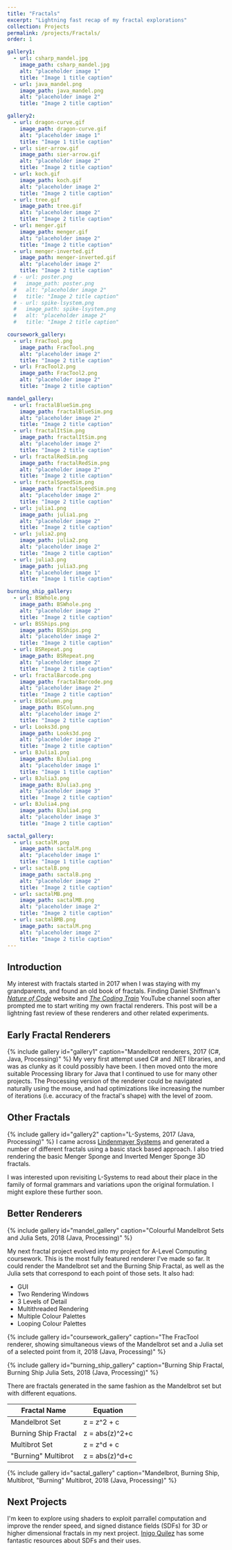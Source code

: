 ```yaml
---
title: "Fractals"
excerpt: "Lightning fast recap of my fractal explorations"
collection: Projects
permalink: /projects/Fractals/
order: 1

gallery1:
  - url: csharp_mandel.jpg
    image_path: csharp_mandel.jpg
    alt: "placeholder image 1"
    title: "Image 1 title caption"
  - url: java_mandel.png
    image_path: java_mandel.png
    alt: "placeholder image 2"
    title: "Image 2 title caption"

gallery2:
  - url: dragon-curve.gif
    image_path: dragon-curve.gif
    alt: "placeholder image 1"
    title: "Image 1 title caption"
  - url: sier-arrow.gif
    image_path: sier-arrow.gif
    alt: "placeholder image 2"
    title: "Image 2 title caption"
  - url: koch.gif
    image_path: koch.gif
    alt: "placeholder image 2"
    title: "Image 2 title caption"
  - url: tree.gif
    image_path: tree.gif
    alt: "placeholder image 2"
    title: "Image 2 title caption"
  - url: menger.gif
    image_path: menger.gif
    alt: "placeholder image 2"
    title: "Image 2 title caption"
  - url: menger-inverted.gif
    image_path: menger-inverted.gif
    alt: "placeholder image 2"
    title: "Image 2 title caption"
  # - url: poster.png
  #   image_path: poster.png
  #   alt: "placeholder image 2"
  #   title: "Image 2 title caption"
  # - url: spike-lsystem.png
  #   image_path: spike-lsystem.png
  #   alt: "placeholder image 2"
  #   title: "Image 2 title caption"

coursework_gallery:
  - url: FracTool.png
    image_path: FracTool.png
    alt: "placeholder image 2"
    title: "Image 2 title caption"
  - url: FracTool2.png
    image_path: FracTool2.png
    alt: "placeholder image 2"
    title: "Image 2 title caption"

mandel_gallery:
  - url: fractalBlueSim.png
    image_path: fractalBlueSim.png
    alt: "placeholder image 2"
    title: "Image 2 title caption"
  - url: fractalItSim.png
    image_path: fractalItSim.png
    alt: "placeholder image 2"
    title: "Image 2 title caption"
  - url: fractalRedSim.png
    image_path: fractalRedSim.png
    alt: "placeholder image 2"
    title: "Image 2 title caption"
  - url: fractalSpeedSim.png
    image_path: fractalSpeedSim.png
    alt: "placeholder image 2"
    title: "Image 2 title caption"
  - url: julia1.png
    image_path: julia1.png
    alt: "placeholder image 2"
    title: "Image 2 title caption"
  - url: julia2.png
    image_path: julia2.png
    alt: "placeholder image 2"
    title: "Image 2 title caption"
  - url: julia3.png
    image_path: julia3.png
    alt: "placeholder image 1"
    title: "Image 1 title caption"

burning_ship_gallery:
  - url: BSWhole.png
    image_path: BSWhole.png
    alt: "placeholder image 2"
    title: "Image 2 title caption"
  - url: BSShips.png
    image_path: BSShips.png
    alt: "placeholder image 2"
    title: "Image 2 title caption"
  - url: BSRepeat.png
    image_path: BSRepeat.png
    alt: "placeholder image 2"
    title: "Image 2 title caption"
  - url: fractalBarcode.png
    image_path: fractalBarcode.png
    alt: "placeholder image 2"
    title: "Image 2 title caption"
  - url: BSColumn.png
    image_path: BSColumn.png
    alt: "placeholder image 2"
    title: "Image 2 title caption"
  - url: Looks3d.png
    image_path: Looks3d.png
    alt: "placeholder image 2"
    title: "Image 2 title caption"
  - url: BJulia1.png
    image_path: BJulia1.png
    alt: "placeholder image 1"
    title: "Image 1 title caption"
  - url: BJulia3.png
    image_path: BJulia3.png
    alt: "placeholder image 3"
    title: "Image 2 title caption"
  - url: BJulia4.png
    image_path: BJulia4.png
    alt: "placeholder image 3"
    title: "Image 2 title caption"

sactal_gallery:
  - url: sactalM.png
    image_path: sactalM.png
    alt: "placeholder image 1"
    title: "Image 1 title caption"
  - url: sactalB.png
    image_path: sactalB.png
    alt: "placeholder image 2"
    title: "Image 2 title caption"
  - url: sactalMB.png
    image_path: sactalMB.png
    alt: "placeholder image 2"
    title: "Image 2 title caption"
  - url: sactalBMB.png
    image_path: sactalM.png
    alt: "placeholder image 2"
    title: "Image 2 title caption"
---
```


## Introduction

My interest with fractals started in 2017 when I was staying with my grandparents, and found an old book of fractals. Finding Daniel Shiffman's [*Nature of Code*](https://natureofcode.com/) website and [*The Coding Train*](https://www.youtube.com/@TheCodingTrain) YouTube channel soon after prompted me to start writing my own fractal renderers. This post will be a lightning fast review of these renderers and other related experiments.

## Early Fractal Renderers


{% include gallery id="gallery1" caption="Mandelbrot renderers, 2017 (C#, Java, Processing)" %}
My very first attempt used C# and .NET libraries, and was as clunky as it could possibly have been. I then moved onto the more suitable Processing library for Java that I continued to use for many other projects. The Processing version of the renderer could be navigated naturally using the mouse, and had optimizations like increasing the number of iterations (i.e. accuracy of the fractal's shape) with the level of zoom. 

## Other Fractals

{% include gallery id="gallery2" caption="L-Systems, 2017 (Java, Processing)" %}
I came across [Lindenmayer Systems](https://en.wikipedia.org/wiki/L-system) and generated a number of different fractals using a basic stack based approach. I also tried rendering the basic Menger Sponge and Inverted Menger Sponge 3D fractals.

I was interested upon revisiting L-Systems to read about their place in the family of formal grammars and variations upon the original formulation. I might explore these further soon.

## Better Renderers

{% include gallery id="mandel_gallery" caption="Colourful Mandelbrot Sets and Julia Sets, 2018 (Java, Processing)" %}

My next fractal project evolved into my project for A-Level Computing coursework. This is the most fully featured renderer I've made so far. It could render the Mandelbrot set and the Burning Ship Fractal, as well as the Julia sets that correspond to each point of those sets. It also had:
* GUI
* Two Rendering Windows
* 3 Levels of Detail
* Multithreaded Rendering
* Multiple Colour Palettes
* Looping Colour Palettes

{% include gallery id="coursework_gallery" caption="The FracTool renderer, showing simultaneous views of the Mandelbrot set and a Julia set of a selected point from it, 2018 (Java, Processing)" %}

{% include gallery id="burning_ship_gallery" caption="Burning Ship Fractal, Burning Ship Julia Sets, 2018 (Java, Processing)" %}

There are fractals generated in the same fashion as the Mandelbrot set but with different equations.

| Fractal Name          | Equation        |
| ----------------------| ----------------|
| Mandelbrot Set        |  z = z^2 + c    |
| Burning Ship Fractal  |  z = abs(z)^2+c |
| Multibrot Set         |  z = z^d + c    |
| "Burning" Multibrot   |  z = abs(z)^d+c |

{% include gallery id="sactal_gallery" caption="Mandelbrot, Burning Ship, Multibrot, "Burning" Multibrot, 2018 (Java, Processing)" %}


## Next Projects

I'm keen to explore using shaders to exploit parrallel computation and improve the render speed, and signed distance fields (SDFs) for 3D or higher dimensional fractals in my next project. [Inigo Quilez](https://iquilezles.org/articles/distfunctions/) has some fantastic resources about SDFs and their uses. 